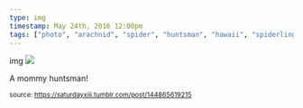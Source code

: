 ```yaml
---
type: img
timestamp: May 24th, 2016 12:00pm
tags: ["photo", "arachnid", "spider", "huntsman", "hawaii", "spiderlings", "photography"]
---
```

img
<img src="https://saturdayxiii.github.io/media/144865619215.jpg"/>
                                                                                          
A mommy huntsman!
 
                                    
                
                
                
                
                                
<small>source: https://saturdayxiii.tumblr.com/post/144865619215</small>